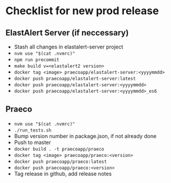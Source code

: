 # Checklist for new prod release

## ElastAlert Server (if neccessary)

- Stash all changes in elastalert-server project
- `nvm use "$(cat .nvmrc)"`
- `npm run precommit`
- `make build v=<elastalert2 version>`
- `docker tag <image> praecoapp/elastalert-server:<yyyymmdd>`
- `docker push praecoapp/elastalert-server:latest`
- `docker push praecoapp/elastalert-server:<yyyymmdd>`
- `docker push praecoapp/elastalert-server:<yyyymmdd>_es6`

## Praeco

- `nvm use "$(cat .nvmrc)"`
- `./run_tests.sh`
- Bump version number in package.json, if not already done
- Push to master
- `docker build . -t praecoapp/praeco`
- `docker tag <image> praecoapp/praeco:<version>`
- `docker push praecoapp/praeco:latest`
- `docker push praecoapp/praeco:<version>`
- Tag release in github, add release notes
